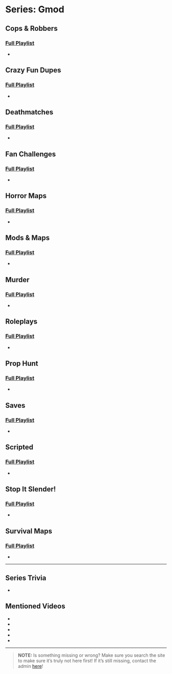 # Series: Gmod 
 
 
## **Cops & Robbers**  
### [Full Playlist](https://www.youtube.com/playlist?list=PLwljWXtmIKiTfblhqDNcSubJ3Bg5TvouG)
- 
 
## **Crazy Fun Dupes**  
### [Full Playlist](https://www.youtube.com/playlist?list=PLwljWXtmIKiTQxaqHpA0otEYKKjqEQO3D)
- 
 
## **Deathmatches**  
### [Full Playlist](https://www.youtube.com/playlist?list=PLwljWXtmIKiQyS4TDesAXnlwaRjMDqIM0)
- 
 
## **Fan Challenges**  
### [Full Playlist](https://www.youtube.com/playlist?list=PLwljWXtmIKiR_uZuIR8xD0b_AIMV59aCV)
- 
 
## **Horror Maps**  
### [Full Playlist](https://www.youtube.com/playlist?list=PLwljWXtmIKiSvAdfVX_gX1LQSkMybEUHB)
- 
 
## **Mods & Maps**  
### [Full Playlist](https://www.youtube.com/playlist?list=PLwljWXtmIKiTD_kjV4TxxREJYnqZ1NMOq)
- 
 
## **Murder**  
### [Full Playlist](https://www.youtube.com/playlist?list=PLwljWXtmIKiSuLDit5I43PSnjAkQUi4cf)
- 
 
## **Roleplays**  
### [Full Playlist](https://www.youtube.com/playlist?list=PLwljWXtmIKiRGpPwlWY9M-6FiN2dUrJP0)
- 
 
## **Prop Hunt**  
### [Full Playlist](https://www.youtube.com/playlist?list=PLwljWXtmIKiRgYZKOhNdA2YuXGB4Crikj)
- 
 
## **Saves**  
### [Full Playlist](https://www.youtube.com/playlist?list=PLwljWXtmIKiTQqAZt0CfbR7xm-XUEvZP2)
- 

## **Scripted**  
### [Full Playlist](https://www.youtube.com/playlist?list=PLwljWXtmIKiS_Xjd8XcOK8rUhzv6VlhAI)
- 

## **Stop It Slender!**  
### [Full Playlist](https://www.youtube.com/playlist?list=PLwljWXtmIKiSu4vfBodQbed5STEVuxCQS)
- 

## **Survival Maps**  
### [Full Playlist](https://www.youtube.com/playlist?list=PLwljWXtmIKiTyGnpUAZa8ibv8XQZCloSH)
- 

----
 
## Series Trivia
- 
 
## Mentioned Videos
- []()
- []()
- []()
- []()
- []()
 
----
 
> **NOTE:** Is something missing or wrong? Make sure you search the site to make sure it’s truly not here first! If it’s still missing, contact the admin [here](chapter_2.html)!